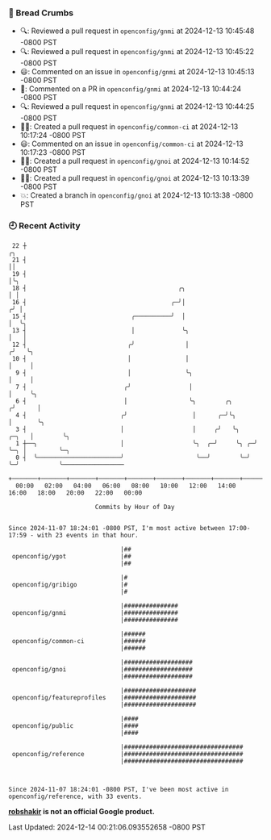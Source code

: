 ### 🍞 Bread Crumbs

 * 🔍: Reviewed a pull request in  `openconfig/gnmi` at 2024-12-13 10:45:48 -0800 PST
 * 🔍: Reviewed a pull request in  `openconfig/gnmi` at 2024-12-13 10:45:22 -0800 PST
 * 😃: Commented on an issue in `openconfig/gnmi` at 2024-12-13 10:45:13 -0800 PST
 * 💬: Commented on a PR in  `openconfig/gnmi` at 2024-12-13 10:44:24 -0800 PST
 * 🔍: Reviewed a pull request in  `openconfig/gnmi` at 2024-12-13 10:44:25 -0800 PST
 * ✍🏼: Created a pull request in `openconfig/common-ci` at 2024-12-13 10:17:24 -0800 PST
 * 😃: Commented on an issue in `openconfig/common-ci` at 2024-12-13 10:17:23 -0800 PST
 * ✍🏼: Created a pull request in `openconfig/gnoi` at 2024-12-13 10:14:52 -0800 PST
 * ✍🏼: Created a pull request in `openconfig/gnoi` at 2024-12-13 10:13:39 -0800 PST
 * 💥: Created a branch in `openconfig/gnoi` at 2024-12-13 10:13:38 -0800 PST

### 🕘 Recent Activity
```
 22 ┼                                                                        ╭╮
 21 ┤                                                                        ││
 19 ┤                                                                        │╰╮
 18 ┤                                          ╭╮                            │ │
 16 ┤                                        ╭─╯│                           ╭╯ │
 15 ┤                             ╭──────────╯  │                           │  ╰╮
 13 ┤                             │             ╰╮                          │   │
 12 ┤                            ╭╯              │                         ╭╯   ╰╮
 10 ┤                            │               │                         │     │
  9 ┤                            │               ╰╮                        │     │
  7 ┤                           ╭╯                │                        │     ╰╮
  6 ┤                           │                 ╰╮        ╭╮            ╭╯      │
  4 ┤                          ╭╯                  │      ╭─╯╰╮           │       ╰╮
  3 ┤                          │                   │     ╭╯   ╰╮    ╭─╮   │        ╰╮
  1 ┼──╮                       │                   ╰╮  ╭─╯     ╰╮ ╭─╯ ╰─╮ │         ╰─╮
  0 ┤  ╰───────────────────────╯                    ╰──╯        ╰─╯     ╰─╯           ╰─────────────────
    +───────+───────+───────+───────+───────+───────+───────+───────+───────+───────+───────+───────+────
  00:00   02:00   04:00   06:00   08:00   10:00   12:00   14:00   16:00   18:00   20:00   22:00   00:00   

						Commits by Hour of Day


Since 2024-11-07 18:24:01 -0800 PST, I'm most active between 17:00-17:59 - with 23 events in that hour.

```



```
                               |##
 openconfig/ygot               |##
                               |##

                               |#
 openconfig/gribigo            |#
                               |#

                               |###############
 openconfig/gnmi               |###############
                               |###############

                               |######
 openconfig/common-ci          |######
                               |######

                               |###################
 openconfig/gnoi               |###################
                               |###################

                               |####################
 openconfig/featureprofiles    |####################
                               |####################

                               |####
 openconfig/public             |####
                               |####

                               |#################################
 openconfig/reference          |#################################
                               |#################################



Since 2024-11-07 18:24:01 -0800 PST, I've been most active in openconfig/reference, with 33 events.

```
**[robshakir](mailto:robjs@google.com) is not an official Google product.**  


Last Updated: 2024-12-14 00:21:06.093552658 -0800 PST
